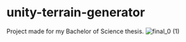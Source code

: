 # unity-terrain-generator
Project made for my Bachelor of Science thesis.
![final_0 (1)](https://user-images.githubusercontent.com/44434382/162192982-e9934209-06e5-4677-8103-cfc2812863e5.JPG)
